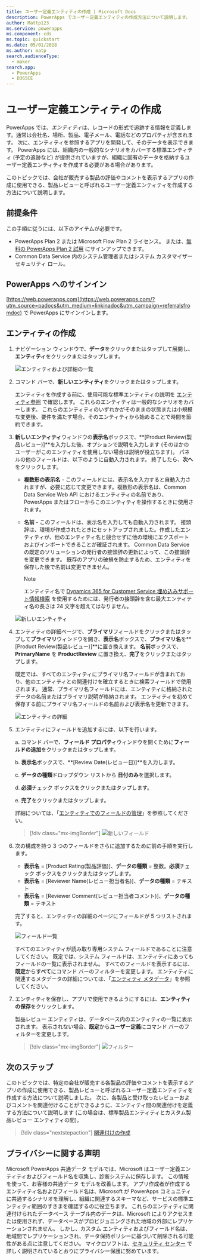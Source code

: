 ```yaml
---
title: ユーザー定義エンティティの作成 | Microsoft Docs
description: PowerApps でユーザー定義エンティティの作成方法について説明します。
author: Mattp123
ms.service: powerapps
ms.component: cds
ms.topic: quickstart
ms.date: 05/01/2018
ms.author: matp
search.audienceType:
  - maker
search.app:
  - PowerApps
  - D365CE
---
```


# <a name="create-a-custom-entity"></a>ユーザー定義エンティティの作成
PowerApps では、*エンティティ*は、レコードの形式で追跡する情報を定義します。通常は会社名、場所、製品、電子メール、電話などのプロパティが含まれます。 次に、エンティティを参照するアプリを開発して、そのデータを表示できます。 PowerApps には、組織内の一般的なシナリオをカバーする標準エンティティ (予定の追跡など) が提供されていますが、組織に固有のデータを格納するユーザー定義エンティティを作成する必要がある場合があります。

このトピックでは、会社が販売する製品の評価やコメントを表示するアプリの作成に使用できる、製品レビューと呼ばれるユーザー定義エンティティを作成する方法について説明します。

## <a name="prerequisites"></a>前提条件
この手順に従うには、以下のアイテムが必要です。
* PowerApps Plan 2 または Microsoft Flow Plan 2 ライセンス。 または、[無料の PowerApps Plan 2 試用](https://web.powerapps.com/signup?redirect=marketing&email=) にサインアップできます。
* Common Data Service 内のシステム管理者またはシステム カスタマイザー セキュリティ ロール。

## <a name="sign-in-to-powerapps"></a>PowerApps へのサインイン
[https://web.powerapps.com](https://web.powerapps.com/?utm_source=padocs&utm_medium=linkinadoc&utm_campaign=referralsfromdoc) で PowerApps にサインインします。

## <a name="create-an-entity"></a>エンティティの作成
1. ナビゲーション ウィンドウで、**データ**をクリックまたはタップして展開し、**エンティティ**をクリックまたはタップします。

    ![エンティティおよび詳細の一覧](./media/data-platform-cds-create-entity/entitylist.png "エンティティ リスト")

2. コマンド バーで、**新しいエンティティ**をクリックまたはタップします。

    エンティティを作成する前に、使用可能な標準エンティティの説明を [エンティティ参照](../../developer/common-data-service/reference/about-entity-reference.md) で確認します。 これらのエンティティは一般的なシナリオをカバーします。 これらのエンティティのいずれかがそのままの状態または小規模な変更後、要件を満たす場合、そのエンティティから始めることで時間を節約できます。 

3. **新しいエンティティ**ウィンドウの**表示名**ボックスで、**[Product Review(製品レビュー)]**を入力した後、オプションで説明を入力します (そのほかのユーザーがこのエンティティを使用しない場合は説明が役立ちます)。 パネルの他のフィールドは、以下のように自動入力されます。 終了したら、**次へ**をクリックします。

    * **複数形の表示名** - このフィールドには、表示名を入力すると自動入力されますが、必要に応じて変更できます。複数形の表示名は、Common Data Service Web API におけるエンティティの名前であり、PowerApps またはフローからこのエンティティを操作するときに使用されます。
    * **名前** - このフィールドは、表示名を入力しても自動入力されます。 接頭辞は、環境が作成されたときにセットアップされました。作成したエンティティが、他のエンティティ名と競合せずに他の環境にエクスポートおよびインポートできることが確証されます。 Common Data Service の既定のソリューションの発行者の接頭辞の更新によって、この接頭辞を変更できます。 既存のアプリの破損を防止するため、エンティティを保存した後で名前は変更できません。

       > [!NOTE]
       > エンティティ名で [Dynamics 365 for Customer Service 埋め込みサポート情報検索](/dynamics365/customer-engagement/customer-service/set-up-knowledge-management-embedded-knowledge-search) を使用するためには、発行者の接頭辞を含む最大エンティティ名の長さは 24 文字を超えてはなりません。
     
    ![新しいエンティティ](./media/data-platform-cds-create-entity/newentitypanel.png "新しいエンティティ パネル")

4. エンティティの詳細ページで、**プライマリ**フィールドをクリックまたはタップして**プライマリ**ウィンドウを開き、**表示名**ボックスで、**プライマリ名**を**[Product Review(製品レビュー)]**に置き換えます。 **名前**ボックスで、**PrimaryName** を **ProductReview** に置き換え、**完了**をクリックまたはタップします。
 
    既定では、すべてのエンティティにプライマリ名フィールドが含まれており、他のエンティティとの関連付けを確立するときに検索フィールドで使用されます。 通常、プライマリ名フィールドには、エンティティに格納されたデータの名前またはプライマリ説明が格納されます。 エンティティを初めて保存する前にプライマリ名フィールドの名前および表示名を更新できます。

    ![エンティティの詳細](./media/data-platform-cds-create-entity/newentitydetails.png "新しいエンティティの詳細")

5. エンティティにフィールドを追加するには、以下を行います。
 
    a. コマンド バーで、**フィールド プロパティ**ウィンドウを開くために**フィールドの追加**をクリックまたはタップします。

    b. **表示名**ボックスで、**[Review Date(レビュー日)]**を入力します。

    c. **データの種類**ドロップダウン リストから **日付のみ**を選択します。

    d. **必須**チェック ボックスをクリックまたはタップします。
    
    e. **完了**をクリックまたはタップします。
     
    詳細については、「[エンティティでのフィールドの管理](data-platform-manage-fields.md)」を参照してください。

    > [!div class="mx-imgBorder"] 
    > ![新しいフィールド](./media/data-platform-cds-create-entity/newfieldpanel-2.png "新しいフィールド パネル")

6. 次の構成を持つ 3 つのフィールドをさらに追加するために前の手順を実行します。
    * **表示名** = [Product Rating(製品評価)]、**データの種類** = 整数。**必須**チェック ボックスをクリックまたはタップします。
    * **表示名** = [Reviewer Name(レビュー担当者名)]、**データの種類** = テキスト
    * **表示名** = [Reviewer Comment(レビュー担当者コメント)]、**データの種類** = テキスト

    完了すると、エンティティの詳細のページにフィールドが 5 つリストされます。

    ![フィールド一覧](./media/data-platform-cds-create-entity/addedfields.png "フィールドの一覧")

    すべてのエンティティが読み取り専用システム フィールドであることに注意してください。 既定では、システム フィールドは、エンティティにあってもフィールドの一覧に表示されません。 すべてのフィールドを表示するには、**既定**から**すべて**にコマンド バーのフィルターを変更します。 エンティティに関連するメタデータの詳細については、「[エンティティ メタデータ](../../developer/common-data-service/entity-metadata.md)」を参照してください。

7. エンティティを保存し、アプリで使用できるようにするには、**エンティティの保存**をクリックします。

    製品レビュー エンティティは、データベース内のエンティティの一覧に表示されます。 表示されない場合、**既定**から**ユーザー定義**にコマンド バーのフィルターを変更します。

    > [!div class="mx-imgBorder"] 
    > ![フィルター](./media/data-platform-cds-create-entity/filter.png "フィールター選択")

## <a name="next-steps"></a>次のステップ
このトピックでは、特定の会社が販売する各製品の評価やコメントを表示するアプリの作成に使用できる、製品レビューと呼ばれるユーザー定義エンティティを作成する方法について説明しました。 次に、各製品と受け取ったレビューおよびコメントを関連付けることができるように、エンティティ間の関連付けを定義する方法について説明します (この場合は、標準製品エンティティとカスタム製品レビュー エンティティの間)。

> [!div class="nextstepaction"]
> [関連付けの作成](data-platform-entity-lookup.md)

## <a name="privacy-notice"></a>プライバシーに関する声明
Microsoft PowerApps 共通データ モデルでは、Microsoft はユーザー定義エンティティおよびフィールド名を収集し、診断システムに保存します。 この情報を使って、お客様の共通データ モデルを改善します。 アプリ作成者が作成するエンティティ名およびフィールド名は、Microsoft が PowerApps コミュニティに共通するシナリオを理解し、組織に関連するスキーマなど、サービスの標準エンティティ範囲のすきまを確認するのに役立ちます。 これらのエンティティに関連付けられたデータベース テーブル内のデータは、Microsoft によりアクセスまたは使用されず、データベースがプロビジョニングされた地域の外部にレプリケーションされません。 しかし、カスタム エンティティおよびフィールド名は、地域間でレプリケーションされ、データ保持ポリシーに基づいて削除される可能性がある点に注意してください。 マイクロソフトは、[セキュリティ センター](https://www.microsoft.com/trustcenter/Privacy/default.aspx) で詳しく説明されているとおりにプライバシー保護に努めています。
